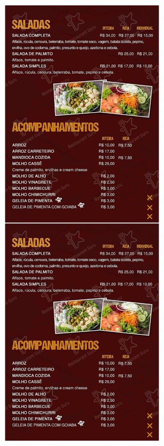 ![Image](https://github.com/malkavien/qrmenu/blob/gh-pages/image.jpg?raw=true)
![Image](https://github.com/malkavien/qrmenu/blob/gh-pages/image.jpg?raw=true)
